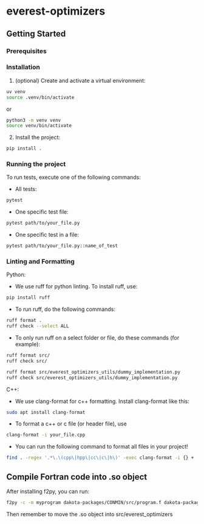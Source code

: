 # everest-optimizers

## Getting Started

### Prerequisites

### Installation

1.  (optional) Create and activate a virtual environment:

```bash
uv venv
source .venv/bin/activate
```

or 

```bash
python3 -m venv venv
source venv/bin/activate
```

2.  Install the project:

```bash
pip install .
```

### Running the project

To run tests, execute one of the following commands:

- All tests:
```bash
pytest
```

- One specific test file:

```bash
pytest path/to/your_file.py
```

- One specific test in a file:

```bash
pytest path/to/your_file.py::name_of_test
```

### Linting and Formatting

Python:

- We use ruff for python linting. To install ruff, use:

```bash
pip install ruff
```

- To run ruff, do the following commands:

```bash
ruff format .
ruff check --select ALL
```

- To only run ruff on a select folder or file, do these commands (for example):

```bash
ruff format src/
ruff check src/

ruff format src/everest_optimizers_utils/dummy_implementation.py
ruff check src/everest_optimizers_utils/dummy_implementation.py
```

C++:

- We use clang-format for c++ formatting. Install clang-format like this:

```bash
sudo apt install clang-format
```

- To format a c++ or c file (or header file), use

```bash
clang-format -i your_file.cpp
```

- You can run the following command to format all files in your project!

```bash
find . -regex '.*\.\(cpp\|hpp\|cc\|c\|h\)' -exec clang-format -i {} +
```

## Compile Fortran code into .so object

After installing f2py, you can run:

```bash
f2py -c -m myprogram dakota-packages/CONMIN/src/program.f dakota-packages/CONMIN/src/conmin.f
```

Then remember to move the .so object into src/everest_optimizers